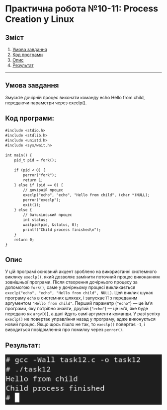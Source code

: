# Практична робота №10-11: Process Creation у Linux

## Зміст
1. [Умова завдання](#умова-завдання)
2. [Код програми](#код-програми)
3. [Опис](#опис)
4. [Результат](#результат)

---
## Умова завдання
Змусьте дочірній процес виконати команду echo Hello from child, передаючи параметри через execlp().
## Код програми:

```
#include <stdio.h>
#include <stdlib.h>
#include <unistd.h>
#include <sys/wait.h>

int main() {
    pid_t pid = fork();

    if (pid < 0) {
        perror("fork");
        return 1;
    } else if (pid == 0) {
        // дочірній процес
        execlp("echo", "echo", "Hello from child", (char *)NULL);
        perror("execlp");
        exit(1);
    } else {
        // батьківський процес
        int status;
        waitpid(pid, &status, 0);
        printf("Child process finished\n");
    }
    return 0;
}

```

## Опис
У цій програмі основний акцент зроблено на використанні системного виклику `execlp()`, який дозволяє замінити поточний процес виконанням зовнішньої програми. Після створення дочірнього процесу за допомогою `fork()`, саме у дочірньому процесі викликається `execlp("echo", "echo", "Hello from child", NULL)`. Цей виклик шукає програму `echo` в системних шляхах, і запускає її з переданим аргументом `"Hello from child"`. Перший параметр (`"echo"`) — це ім’я програми, яку потрібно знайти, другий (`"echo"`) — це ім’я, яке буде передано як `argv[0]`, а далі йдуть самі аргументи команди. У разі успіху `execlp()` не повертає управління назад у програму, адже виконується новий процес. Якщо щось пішло не так, то `execlp()` повертає `-1`, і виводиться повідомлення про помилку через `perror()`. 

## Результат:
![task 12](task12.png)

